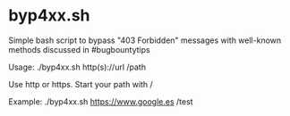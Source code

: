 # byp4xx.sh
Simple bash script to bypass "403 Forbidden" messages with well-known methods discussed in #bugbountytips

Usage:
./byp4xx.sh http(s)://url /path

Use http or https. Start your path with /

Example:
./byp4xx.sh https://www.google.es /test
